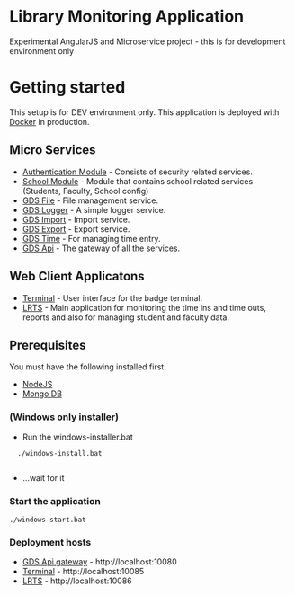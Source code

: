 # Library Monitoring Application
Experimental AngularJS and Microservice project - this is for development environment only

# Getting started 
 This setup is for DEV environment only. This application is deployed with [Docker](https://www.docker.com/) in production.
 
## Micro Services
- [Authentication Module](https://github.com/great-design-and-systems/authentication-module)  - Consists of security related services.
- [School Module](https://github.com/great-design-and-systems/school-module) - Module that contains school related services (Students, Faculty, School config)
- [GDS File](https://github.com/great-design-and-systems/file-service) - File management service.
- [GDS Logger](https://github.com/great-design-and-systems/gds-logger) - A simple logger service.
- [GDS Import](https://github.com/great-design-and-systems/import-service) - Import service.
- [GDS Export](https://github.com/great-design-and-systems/export-service) - Export service.
- [GDS Time](https://github.com/great-design-and-systems/time-service) - For managing time entry.
- [GDS Api](https://github.com/great-design-and-systems/gds-ms-api) - The gateway of all the services.

## Web Client Applicatons
- [Terminal](https://github.com/great-design-and-systems/gds-terminal) - User interface for the badge terminal.
- [LRTS](https://github.com/great-design-and-systems/gds-lrts) - Main application for monitoring the time ins and time outs, reports and also for managing student and faculty data.

## Prerequisites 
  You must have the following installed first:
 - [NodeJS](https://nodejs.org/en/)
 - [Mongo DB](https://www.mongodb.com/)
 
### (Windows only installer)
- Run the windows-installer.bat
```
  ./windows-install.bat
  
```
- ...wait for it

### Start the application

```
./windows-start.bat

```

### Deployment hosts
- [GDS Api gateway](http://localhost:10080) -  http://localhost:10080
- [Terminal](http://localhost:10085) - http://localhost:10085
- [LRTS](http://localhost:10086) - http://localhost:10086
